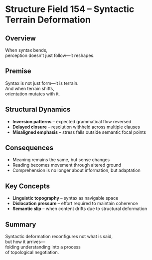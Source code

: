 # Structure Field 154 – Syntactic Terrain Deformation

## Overview

When syntax bends,  
perception doesn't just follow—it reshapes.

## Premise

Syntax is not just form—it is terrain.  
And when terrain shifts,  
orientation mutates with it.

## Structural Dynamics

- **Inversion patterns** – expected grammatical flow reversed  
- **Delayed closure** – resolution withheld across multiple clauses  
- **Misaligned emphasis** – stress falls outside semantic focal points

## Consequences

- Meaning remains the same, but sense changes  
- Reading becomes movement through altered ground  
- Comprehension is no longer about information, but adaptation

## Key Concepts

- **Linguistic topography** – syntax as navigable space  
- **Dislocation pressure** – effort required to maintain coherence  
- **Semantic slip** – when content drifts due to structural deformation

## Summary

Syntactic deformation reconfigures not what is said,  
but how it arrives—  
folding understanding into a process  
of topological negotiation.

